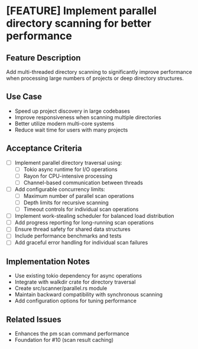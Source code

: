 # [FEATURE] Implement parallel directory scanning for better performance

## Feature Description
Add multi-threaded directory scanning to significantly improve performance when processing large numbers of projects or deep directory structures.

## Use Case
- Speed up project discovery in large codebases
- Improve responsiveness when scanning multiple directories
- Better utilize modern multi-core systems
- Reduce wait time for users with many projects

## Acceptance Criteria
- [ ] Implement parallel directory traversal using:
  - [ ] Tokio async runtime for I/O operations
  - [ ] Rayon for CPU-intensive processing
  - [ ] Channel-based communication between threads
- [ ] Add configurable concurrency limits:
  - [ ] Maximum number of parallel scan operations
  - [ ] Depth limits for recursive scanning
  - [ ] Timeout controls for individual scan operations
- [ ] Implement work-stealing scheduler for balanced load distribution
- [ ] Add progress reporting for long-running scan operations
- [ ] Ensure thread safety for shared data structures
- [ ] Include performance benchmarks and tests
- [ ] Add graceful error handling for individual scan failures

## Implementation Notes
- Use existing tokio dependency for async operations
- Integrate with walkdir crate for directory traversal
- Create src/scanner/parallel.rs module
- Maintain backward compatibility with synchronous scanning
- Add configuration options for tuning performance

## Related Issues
- Enhances the pm scan command performance
- Foundation for #10 (scan result caching)